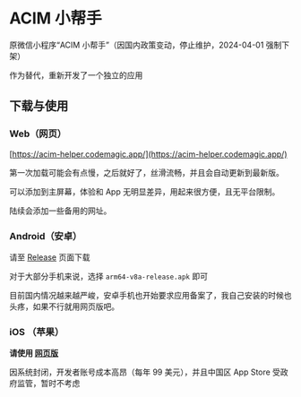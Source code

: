 # ACIM 小帮手

原微信小程序“ACIM 小帮手”（因国内政策变动，停止维护，2024-04-01 强制下架）

作为替代，重新开发了一个独立的应用

## 下载与使用

### Web（网页）

[https://acim-helper.codemagic.app/](https://acim-helper.codemagic.app/)

第一次加载可能会有点慢，之后就好了，丝滑流畅，并且会自动更新到最新版。

可以添加到主屏幕，体验和 App 无明显差异，用起来很方便，且无平台限制。

陆续会添加一些备用的网址。

### Android（安卓）

请至 [Release](https://github.com/zmhawk/acim-helper/releases) 页面下载

对于大部分手机来说，选择 `arm64-v8a-release.apk` 即可

目前国内情况越来越严峻，安卓手机也开始要求应用备案了，我自己安装的时候也头疼，如果不行就用网页版吧。

### iOS （苹果）

**请使用 [网页版](https://acim-helper.codemagic.app/)**

因系统封闭，开发者账号成本高昂（每年 99 美元），并且中国区 App Store 受政府监管，暂时不考虑
